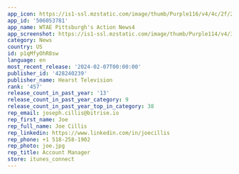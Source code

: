 ```yaml
---
app_icon: https://is1-ssl.mzstatic.com/image/thumb/Purple116/v4/4c/2f/24/4c2f24be-16ce-61a0-a7c1-b042df9ba14e/AppIcon-0-0-1x_U007emarketing-0-7-0-85-220.png/1024x1024bb.png
app_id: '506053781'
app_name: WTAE Pittsburgh's Action News4
app_screenshot: https://is1-ssl.mzstatic.com/image/thumb/Purple114/v4/32/31/08/3231089a-5cff-4cb3-8c86-5d71161cf2b6/521cb7d3-b9aa-4bd0-a6a9-6213ef577c21_Frame_1-_6.5in.jpg/1284x2778bb.png
category: News
country: US
id: p1qMfyOhR8sw
language: en
most_recent_release: '2024-02-07T00:00:00'
publisher_id: '428240239'
publisher_name: Hearst Television
rank: '457'
release_count_in_past_year: '13'
release_count_in_past_year_category: 9
release_count_in_past_year_top_in_category: 38
rep_email: joseph.cillis@bitrise.io
rep_first_name: Joe
rep_full_name: Joe Cillis
rep_linkedin: https://www.linkedin.com/in/joecillis
rep_phone: +1 518-258-1902
rep_photo: joe.jpg
rep_title: Account Manager
store: itunes_connect
---
```

